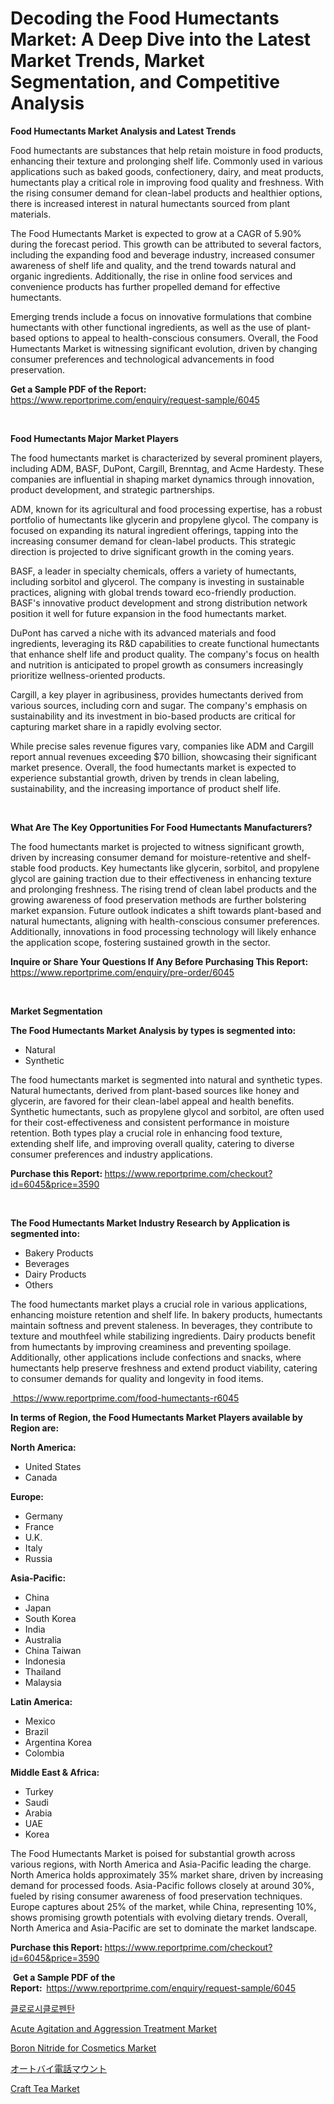 <p><h1>Decoding the Food Humectants Market: A Deep Dive into the Latest Market Trends, Market Segmentation, and Competitive Analysis</h1></p><p><strong>Food Humectants Market Analysis and Latest Trends</strong></p>
<p><p>Food humectants are substances that help retain moisture in food products, enhancing their texture and prolonging shelf life. Commonly used in various applications such as baked goods, confectionery, dairy, and meat products, humectants play a critical role in improving food quality and freshness. With the rising consumer demand for clean-label products and healthier options, there is increased interest in natural humectants sourced from plant materials.</p><p>The Food Humectants Market is expected to grow at a CAGR of 5.90% during the forecast period. This growth can be attributed to several factors, including the expanding food and beverage industry, increased consumer awareness of shelf life and quality, and the trend towards natural and organic ingredients. Additionally, the rise in online food services and convenience products has further propelled demand for effective humectants.</p><p>Emerging trends include a focus on innovative formulations that combine humectants with other functional ingredients, as well as the use of plant-based options to appeal to health-conscious consumers. Overall, the Food Humectants Market is witnessing significant evolution, driven by changing consumer preferences and technological advancements in food preservation.</p></p>
<p><strong>Get a Sample PDF of the Report:&nbsp;</strong> <a href="https://www.reportprime.com/enquiry/request-sample/6045">https://www.reportprime.com/enquiry/request-sample/6045</a></p>
<p>&nbsp;</p>
<p><strong>Food Humectants Major Market Players</strong></p>
<p><p>The food humectants market is characterized by several prominent players, including ADM, BASF, DuPont, Cargill, Brenntag, and Acme Hardesty. These companies are influential in shaping market dynamics through innovation, product development, and strategic partnerships.</p><p>ADM, known for its agricultural and food processing expertise, has a robust portfolio of humectants like glycerin and propylene glycol. The company is focused on expanding its natural ingredient offerings, tapping into the increasing consumer demand for clean-label products. This strategic direction is projected to drive significant growth in the coming years.</p><p>BASF, a leader in specialty chemicals, offers a variety of humectants, including sorbitol and glycerol. The company is investing in sustainable practices, aligning with global trends toward eco-friendly production. BASF's innovative product development and strong distribution network position it well for future expansion in the food humectants market.</p><p>DuPont has carved a niche with its advanced materials and food ingredients, leveraging its R&D capabilities to create functional humectants that enhance shelf life and product quality. The company's focus on health and nutrition is anticipated to propel growth as consumers increasingly prioritize wellness-oriented products.</p><p>Cargill, a key player in agribusiness, provides humectants derived from various sources, including corn and sugar. The company's emphasis on sustainability and its investment in bio-based products are critical for capturing market share in a rapidly evolving sector.</p><p>While precise sales revenue figures vary, companies like ADM and Cargill report annual revenues exceeding $70 billion, showcasing their significant market presence. Overall, the food humectants market is expected to experience substantial growth, driven by trends in clean labeling, sustainability, and the increasing importance of product shelf life.</p></p>
<p>&nbsp;</p>
<p><strong>What Are The Key Opportunities For Food Humectants Manufacturers?</strong></p>
<p><p>The food humectants market is projected to witness significant growth, driven by increasing consumer demand for moisture-retentive and shelf-stable food products. Key humectants like glycerin, sorbitol, and propylene glycol are gaining traction due to their effectiveness in enhancing texture and prolonging freshness. The rising trend of clean label products and the growing awareness of food preservation methods are further bolstering market expansion. Future outlook indicates a shift towards plant-based and natural humectants, aligning with health-conscious consumer preferences. Additionally, innovations in food processing technology will likely enhance the application scope, fostering sustained growth in the sector.</p></p>
<p><strong>Inquire or Share Your Questions If Any Before Purchasing This Report:</strong> <a href="https://www.reportprime.com/enquiry/pre-order/6045">https://www.reportprime.com/enquiry/pre-order/6045</a></p>
<p>&nbsp;</p>
<p><strong>Market Segmentation</strong></p>
<p><strong>The Food Humectants Market Analysis by types is segmented into:</strong></p>
<p><ul><li>Natural</li><li>Synthetic</li></ul></p>
<p><p>The food humectants market is segmented into natural and synthetic types. Natural humectants, derived from plant-based sources like honey and glycerin, are favored for their clean-label appeal and health benefits. Synthetic humectants, such as propylene glycol and sorbitol, are often used for their cost-effectiveness and consistent performance in moisture retention. Both types play a crucial role in enhancing food texture, extending shelf life, and improving overall quality, catering to diverse consumer preferences and industry applications.</p></p>
<p><strong>Purchase this Report:&nbsp;</strong><a href="https://www.reportprime.com/checkout?id=6045&price=3590">https://www.reportprime.com/checkout?id=6045&price=3590</a></p>
<p>&nbsp;</p>
<p><strong>The Food Humectants Market Industry Research by Application is segmented into:</strong></p>
<p><ul><li>Bakery Products</li><li>Beverages</li><li>Dairy Products</li><li>Others</li></ul></p>
<p><p>The food humectants market plays a crucial role in various applications, enhancing moisture retention and shelf life. In bakery products, humectants maintain softness and prevent staleness. In beverages, they contribute to texture and mouthfeel while stabilizing ingredients. Dairy products benefit from humectants by improving creaminess and preventing spoilage. Additionally, other applications include confections and snacks, where humectants help preserve freshness and extend product viability, catering to consumer demands for quality and longevity in food items.</p></p>
<p><a href="https://www.reportprime.com/food-humectants-r6045">&nbsp;https://www.reportprime.com/food-humectants-r6045</a></p>
<p><strong>In terms of Region, the Food Humectants Market Players available by Region are:</strong></p>
<p>
    <p> <strong> North America: </strong>
        <ul>
            <li>United States</li>
            <li>Canada</li>
        </ul>
        </p> 
    <p> <strong> Europe: </strong>
        <ul>
            <li>Germany</li>
            <li>France</li>
            <li>U.K.</li>
            <li>Italy</li>
            <li>Russia</li>
        </ul>
        </p> 
    <p> <strong> Asia-Pacific: </strong>
        <ul>
            <li>China</li>
            <li>Japan</li>
            <li>South Korea</li>
            <li>India</li>
            <li>Australia</li>
            <li>China Taiwan</li>
            <li>Indonesia</li>
            <li>Thailand</li>
            <li>Malaysia</li>
        </ul>
        </p> 
    <p> <strong> Latin America: </strong>
        <ul>
            <li>Mexico</li>
            <li>Brazil</li>
            <li>Argentina Korea</li>
            <li>Colombia</li>
        </ul>
        </p> 
    <p> <strong> Middle East & Africa: </strong>
        <ul>
            <li>Turkey</li>
            <li>Saudi</li>
            <li>Arabia</li>
            <li>UAE</li>
            <li>Korea</li>
        </ul>
    </p>
    </p>
<p><p>The Food Humectants Market is poised for substantial growth across various regions, with North America and Asia-Pacific leading the charge. North America holds approximately 35% market share, driven by increasing demand for processed foods. Asia-Pacific follows closely at around 30%, fueled by rising consumer awareness of food preservation techniques. Europe captures about 25% of the market, while China, representing 10%, shows promising growth potentials with evolving dietary trends. Overall, North America and Asia-Pacific are set to dominate the market landscape.</p></p>
<p><strong>Purchase this Report: </strong><a href="https://www.reportprime.com/checkout?id=6045&price=3590">https://www.reportprime.com/checkout?id=6045&price=3590</a></p>
<p>&nbsp;<strong>Get a Sample PDF of the Report:&nbsp;&nbsp;</strong><a href="https://www.reportprime.com/enquiry/request-sample/6045">https://www.reportprime.com/enquiry/request-sample/6045</a></p>
<p><strong></strong></p>
<p><p><a href="https://medium.com/@avaoneill70/%EC%8B%9C%EC%9E%A5-%ED%86%B5%EC%B0%B0%EB%A0%A5-%EA%B8%80%EB%A1%9C%EB%B2%8C-%ED%81%B4%EB%A1%9C%EB%A1%9C%EC%82%AC%EC%9D%B4%ED%81%B4%EB%A1%9C%ED%8E%9C%ED%83%84-%EC%8B%9C%EC%9E%A5-%EC%A0%84%EB%A7%9D-%EB%B0%8F-%ED%98%81%EC%8B%A0-%EB%8F%99%ED%96%A5-2024-2031-03245b36b209">클로로시클로펜탄</a></p><p><a href="https://www.linkedin.com/pulse/what-driving-global-acute-agitation-aggression-treatment-market-yimvf?trackingId=q5NmBRKTTaiECuX0wxf0Ww%3D%3D">Acute Agitation and Aggression Treatment Market</a></p><p><a href="https://issuu.com/reportprime-2/docs/boron-nitride-for-cosmetics-market-_ecbde9d1e8cbdd">Boron Nitride for Cosmetics Market</a></p><p><a href="https://medium.com/@shade463/%E3%83%90%E3%82%A4%E3%82%AF%E7%94%A8%E9%9B%BB%E8%A9%B1%E3%83%9E%E3%82%A6%E3%83%B3%E3%83%88%E5%B8%82%E5%A0%B4%E3%83%AC%E3%83%9D%E3%83%BC%E3%83%88-%E8%A3%BD%E5%93%81%E3%82%BF%E3%82%A4%E3%83%97-%E3%82%AF%E3%83%A9%E3%83%B3%E3%83%97%E9%9B%BB%E8%A9%B1%E3%83%9E%E3%82%A6%E3%83%B3%E3%83%88-%E3%82%B7%E3%83%AA%E3%82%B3%E3%83%B3%E3%82%B9%E3%83%88%E3%83%A9%E3%83%83%E3%83%97%E9%9B%BB%E8%A9%B1%E3%83%9E%E3%82%A6%E3%83%B3%E3%83%88-%E3%82%A6%E3%82%A4%E3%83%B3%E3%83%89%E3%82%B9%E3%82%AF%E3%83%AA%E3%83%BC%E3%83%B3%E9%9B%BB%E8%A9%B1%E3%83%9E%E3%82%A6%E3%83%B3%E3%83%88-%E3%82%A8%E3%83%B3%E3%83%89%E3%83%A6%E3%83%BC%E3%82%B9-%E3%82%B9%E3%83%88%E3%83%AA%E3%83%BC%E3%83%88%E3%83%90%E3%82%A4%E3%82%AF-%E3%82%B9%E3%82%AF%E3%83%BC%E3%82%BF%E3%83%BC%E3%82%A2%E3%83%B3%E3%83%80%E3%83%BC%E3%83%9C%E3%83%B3%E3%82%BA%E3%81%8A%E3%82%88%E3%81%B3%E3%83%A2%E3%83%9A-fc309bb96fde">オートバイ電話マウント</a></p><p><a href="https://github.com/guneycigdem35/Market-Research-Report-List-4/blob/main/craft-tea-market.md">Craft Tea Market</a></p></p>